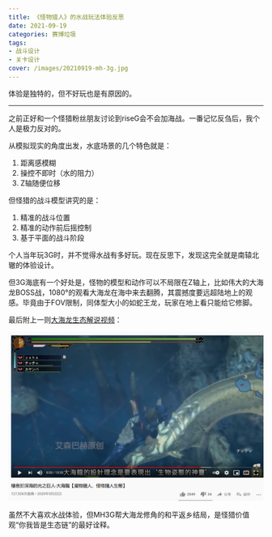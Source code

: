 ```yaml
---
title: 《怪物猎人》的水战玩法体验反思
date: 2021-09-19
categories: 赛博垃圾
tags: 
- 战斗设计
- 关卡设计
cover: /images/20210919-mh-3g.jpg
---
```


体验是独特的，但不好玩也是有原因的。

<!--more-->

---

之前正好和一个怪猎粉丝朋友讨论到riseG会不会加海战。一番记忆反刍后，我个人是极力反对的。

从模拟现实的角度出发，水底场景的几个特色就是：

1. 距离感模糊 
2. 操控不即时（水的阻力）
3. Z轴随便位移

但怪猎的战斗模型讲究的是：

1. 精准的战斗位置
2. 精准的动作前后摇控制
3. 基于平面的战斗阶段

个人当年玩3G时，并不觉得水战有多好玩。现在反思下，发现这完全就是南辕北辙的体验设计。

但3G海底有一个好处是，怪物的模型和动作可以不局限在Z轴上，比如伟大的大海龙BOSS战，1080°的观看大海龙在海中来去翻腾，其震撼度要远超陆地上的观感。毕竟由于FOV限制，同体型大小的如蛇王龙，玩家在地上看只能给它修脚。

最后附上一则[大海龙生态解说视频](https://www.youtube.com/watch?v=YO8pfKC4ijw)：

![](/images/20210919-3g/ocean.png)

虽然不大喜欢水战体验，但MH3G帮大海龙修角的和平返乡结局，是怪猎价值观“你我皆是生态链”的最好诠释。

   <br/>


